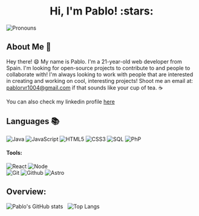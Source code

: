 <h1 align="center">Hi, I'm Pablo! :stars:</h1>

![Pronouns](https://img.shields.io/badge/Pronouns-He%2FHim-brightgreen?style=flat)


## About Me :wave:

Hey there! :smile: My name is Pablo. I'm a 21-year-old web developer from Spain. I'm looking for open-source projects to contribute to and people to collaborate with!
I'm always looking to work with people that are interested in creating and working on cool, interesting projects! Shoot me an email at: pablorvr1004@gmail.com if that sounds like your cup of tea. :coffee:

You can also check my linkedin profile [here](www.linkedin.com/in/pablo-rivela-rodríguez-119490279)

## Languages :books:

![Java](https://img.shields.io/badge/-Java-000000?style=flat&logo=java)
![JavaScript](https://img.shields.io/badge/-JavaScript-000000?style=flat&logo=javascript)
![HTML5](https://img.shields.io/badge/-HTML5-000000?style=flat&logo=html5)
![CSS3](https://img.shields.io/badge/-CSS-000000?style=flat&logo=css3)
![SQL](https://img.shields.io/badge/-SQL-000000?style=flat&logo=mysql)
![PhP](https://img.shields.io/badge/-PHP-000000?style=flat&logo=php)



#### Tools:


![React](https://img.shields.io/badge/-React-%23282C34?style=flat-square&logo=react)
![Node](https://img.shields.io/badge/-Node-000000?style=flat&logo=node.js) <br />
![Git](https://img.shields.io/badge/-Git-000000?style=flat&logo=git)
![Github](https://img.shields.io/badge/-Github-000000?style=flat&logo=github)
![Astro](https://img.shields.io/badge/-Astro-000000?style=flat&logo=astro)

## Overview:

![Pablo's GitHub stats](https://github-readme-stats.vercel.app/api?username=PabloRgzz&show_icons=true&theme=transparent)  &nbsp;
![Top Langs](https://github-readme-stats.vercel.app/api/top-langs/?username=PabloRgzz&layout=compact&theme=transparent)
